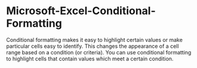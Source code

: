 # Microsoft-Excel-Conditional-Formatting
Conditional formatting makes it easy to highlight certain values or make particular cells easy to identify. This changes the appearance of a cell range based on a condition (or criteria). You can use conditional formatting to highlight cells that contain values which meet a certain condition.
